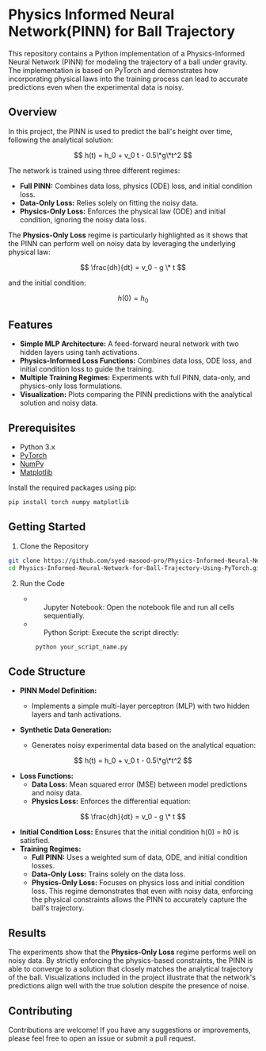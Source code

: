 # Physics Informed Neural Network(PINN) for Ball Trajectory

This repository contains a Python implementation of a Physics-Informed Neural Network (PINN) for modeling the trajectory of a ball under gravity. The implementation is based on PyTorch and demonstrates how incorporating physical laws into the training process can lead to accurate predictions even when the experimental data is noisy.

## Overview

In this project, the PINN is used to predict the ball's height over time, following the analytical solution:

$$
h(t) = h_0 + v_0 t - 0.5\*g\*t^2
$$

The network is trained using three different regimes:
- **Full PINN:** Combines data loss, physics (ODE) loss, and initial condition loss.
- **Data-Only Loss:** Relies solely on fitting the noisy data.
- **Physics-Only Loss:** Enforces the physical law (ODE) and initial condition, ignoring the noisy data loss.

The **Physics-Only Loss** regime is particularly highlighted as it shows that the PINN can perform well on noisy data by leveraging the underlying physical law:

$$
\frac{dh}{dt} = v_0 - g \* t
$$

and the initial condition:

$$
h(0) = h_0
$$

## Features

- **Simple MLP Architecture:** A feed-forward neural network with two hidden layers using tanh activations.
- **Physics-Informed Loss Functions:** Combines data loss, ODE loss, and initial condition loss to guide the training.
- **Multiple Training Regimes:** Experiments with full PINN, data-only, and physics-only loss formulations.
- **Visualization:** Plots comparing the PINN predictions with the analytical solution and noisy data.

## Prerequisites

- Python 3.x
- [PyTorch](https://pytorch.org/)
- [NumPy](https://numpy.org/)
- [Matplotlib](https://matplotlib.org/)

Install the required packages using pip:

```bash
pip install torch numpy matplotlib
```

## Getting Started

1. Clone the Repository
```bash
git clone https://github.com/syed-masood-pro/Physics-Informed-Neural-Network-for-Ball-Trajectory-Using-PyTorch.git
cd Physics-Informed-Neural-Network-for-Ball-Trajectory-Using-PyTorch.git
```
2. Run the Code
    * <ul>Jupyter Notebook: Open the notebook file and run all cells sequentially.</ul>
    * <ul>Python Script: Execute the script directly:
    
    ```bash
     python your_script_name.py
    ```
    </ul>

## Code Structure

* **PINN Model Definition:**
  - Implements a simple multi-layer perceptron (MLP) with two hidden layers and tanh activations.

* **Synthetic Data Generation:**
  - Generates noisy experimental data based on the analytical equation:

$$
h(t) = h_0 + v_0 t - 0.5\*g\*t^2
$$

* **Loss Functions:**
  - **Data Loss:** Mean squared error (MSE) between model predictions and noisy data.
  - **Physics Loss:** Enforces the differential equation:

$$
\frac{dh}{dt} = v_0 - g \* t
$$

* **Initial Condition Loss:** Ensures that the initial condition h(0) = h0 is satisfied.
* **Training Regimes:**
   - **Full PINN:** Uses a weighted sum of data, ODE, and initial condition losses.
   - **Data-Only Loss:** Trains solely on the data loss.
   - **Physics-Only Loss:** Focuses on physics loss and initial condition loss. This regime demonstrates that even with noisy data, enforcing the physical constraints allows the PINN to accurately capture the ball's trajectory.


## Results

The experiments show that the **Physics-Only Loss** regime performs well on noisy data. By strictly enforcing the physics-based constraints, the PINN is able to converge to a solution that closely matches the analytical trajectory of the ball. Visualizations included in the project illustrate that the network's predictions align well with the true solution despite the presence of noise.


## Contributing

Contributions are welcome! If you have any suggestions or improvements, please feel free to open an issue or submit a pull request.

